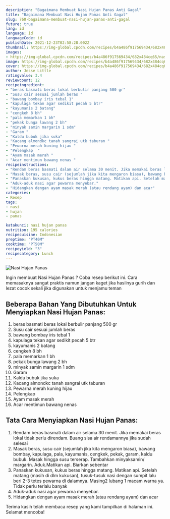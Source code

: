 ```yaml
---
description: "Bagaimana Membuat Nasi Hujan Panas Anti Gagal"
title: "Bagaimana Membuat Nasi Hujan Panas Anti Gagal"
slug: 760-bagaimana-membuat-nasi-hujan-panas-anti-gagal
future: true
lang: id
language: id
languageCode: id
publishDate: 2021-12-23T02:58:28.002Z 
thumbnail: https://img-global.cpcdn.com/recipes/b4a486f917569434/682x484cq65/nasi-hujan-panas-foto-resep-utama.png
images:
- https://img-global.cpcdn.com/recipes/b4a486f917569434/682x484cq65/nasi-hujan-panas-foto-resep-utama.png
image: https://img-global.cpcdn.com/recipes/b4a486f917569434/682x484cq65/nasi-hujan-panas-foto-resep-utama.png
cover: https://img-global.cpcdn.com/recipes/b4a486f917569434/682x484cq65/nasi-hujan-panas-foto-resep-utama.png
author: Jesse Little
ratingvalue: 3.4
reviewcount: 12
recipeingredient:
- "beras basmati beras lokal berbulir panjang 500 gr"
- "Susu cair sesuai jumlah beras "
- "bawang bombay iris tebal 1"
- "kapulaga tekan agar sedikit pecah 5 btr"
- "kayumanis 2 batang"
- "cengkeh 8 bh"
- "pala memarkan 1 bh"
- "pekak bunga lawang 2 bh"
- "minyak samin margarin 1 sdm"
- "Garam "
- "Kaldu bubuk jika suka"
- "Kacang almondkc tanah sangrai utk taburan "
- "Pewarna merah kuning hijau "
- "Pelengkap  "
- "Ayam masak merah "
- "Acar mentimun bawang nenas "
recipeinstructions:
- "Rendam beras basmati dalam air selama 30 menit. Jika memakai beras lokal tidak perlu direndam. Buang sisa air rendamannya jika sudah selesai"
- "Masak beras, susu cair (sejumlah jika kita mengaron biasa), bawang bombay, kapulaga, pala, kayumanis, cengkek, pekak, garam, kaldu bubuk. Masak hingga susu terserap. Tambahkan minyaksamin/ margarin. Aduk.Matikan api. Biarkan sebentar"
- "Panaskan kukusan, kukus beras hingga matang. Matikan api. Setelah matang (masih di dlm kukusan), tusuk-tusuk nasi dengan sumpit lalu beri 2-3 tetes pewarna di dalamnya. Masing2 lubang 1 macam warna ya. Tidak perlu terlalu banyak"
- "Aduk-aduk nasi agar pewarna menyebar."
- "Hidangkan dengan ayam masak merah (atau rendang ayam) dan acar"
categories:
- Resep
tags:
- nasi
- hujan
- panas

katakunci: nasi hujan panas 
nutrition: 195 calories
recipecuisine: Indonesian
preptime: "PT40M"
cooktime: "PT50M"
recipeyield: "3"
recipecategory: Lunch
---
```



![Nasi Hujan Panas](https://img-global.cpcdn.com/recipes/b4a486f917569434/682x484cq65/nasi-hujan-panas-foto-resep-utama.png)

Ingin membuat Nasi Hujan Panas ? Coba resep berikut ini. Cara memasaknya sangat praktis namun jangan kaget jika hasilnya gurih dan lezat cocok sekali jika digunakan untuk menjamu teman

<!--inarticleads1-->

## Beberapa Bahan Yang Dibutuhkan Untuk Menyiapkan Nasi Hujan Panas:

1. beras basmati beras lokal berbulir panjang 500 gr
1. Susu cair sesuai jumlah beras 
1. bawang bombay iris tebal 1
1. kapulaga tekan agar sedikit pecah 5 btr
1. kayumanis 2 batang
1. cengkeh 8 bh
1. pala memarkan 1 bh
1. pekak bunga lawang 2 bh
1. minyak samin margarin 1 sdm
1. Garam 
1. Kaldu bubuk jika suka
1. Kacang almondkc tanah sangrai utk taburan 
1. Pewarna merah kuning hijau 
1. Pelengkap  
1. Ayam masak merah 
1. Acar mentimun bawang nenas 



<!--inarticleads2-->

## Tata Cara Menyiapkan Nasi Hujan Panas:

1. Rendam beras basmati dalam air selama 30 menit. Jika memakai beras lokal tidak perlu direndam. Buang sisa air rendamannya jika sudah selesai
1. Masak beras, susu cair (sejumlah jika kita mengaron biasa), bawang bombay, kapulaga, pala, kayumanis, cengkek, pekak, garam, kaldu bubuk. Masak hingga susu terserap. Tambahkan minyaksamin/ margarin. Aduk.Matikan api. Biarkan sebentar
1. Panaskan kukusan, kukus beras hingga matang. Matikan api. Setelah matang (masih di dlm kukusan), tusuk-tusuk nasi dengan sumpit lalu beri 2-3 tetes pewarna di dalamnya. Masing2 lubang 1 macam warna ya. Tidak perlu terlalu banyak
1. Aduk-aduk nasi agar pewarna menyebar.
1. Hidangkan dengan ayam masak merah (atau rendang ayam) dan acar




Terima kasih telah membaca resep yang kami tampilkan di halaman ini. Selamat mencoba!

